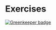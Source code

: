 # Exercises

[![Greenkeeper badge](https://badges.greenkeeper.io/mubaidr/Exercises.svg)](https://greenkeeper.io/)